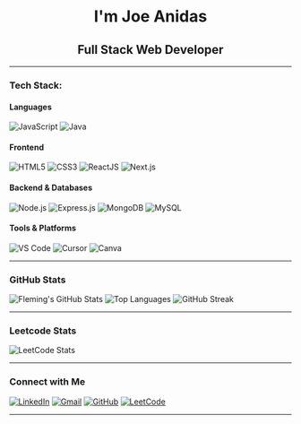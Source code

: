 <h1 align="center">I'm Joe Anidas</h1>
<h2 align="center">Full Stack Web Developer</h2>

---

### Tech Stack:

#### Languages
![JavaScript](https://img.shields.io/badge/JavaScript-F7DF1E?style=for-the-badge&logo=javascript&logoColor=black)
![Java](https://img.shields.io/badge/Java-ED8B00?style=for-the-badge&logo=java&logoColor=white)

#### Frontend
![HTML5](https://img.shields.io/badge/HTML5-E34F26?style=for-the-badge&logo=html5&logoColor=white)
![CSS3](https://img.shields.io/badge/CSS3-1572B6?style=for-the-badge&logo=css&logoColor=white)
![ReactJS](https://img.shields.io/badge/React.js-20232A?style=for-the-badge&logo=react&logoColor=61DAFB)
![Next.js](https://img.shields.io/badge/Next.js-20232A?style=for-the-badge&logo=nextdotjs&logoColor=61DAFB)

#### Backend & Databases
![Node.js](https://img.shields.io/badge/Node.js-339933?style=for-the-badge&logo=nodedotjs&logoColor=white)
![Express.js](https://img.shields.io/badge/Express.js-339933?style=for-the-badge&logo=express&logoColor=white)
![MongoDB](https://img.shields.io/badge/MongoDB-4EA94B?style=for-the-badge&logo=mongodb&logoColor=white)
![MySQL](https://img.shields.io/badge/MySQL-005C84?style=for-the-badge&logo=mysql&logoColor=white)

#### Tools & Platforms
![VS Code](https://img.shields.io/badge/VSCode-007ACC?style=for-the-badge&logo=vscode&logoColor=white)
![Cursor](https://img.shields.io/badge/Cursor-007ACC?style=for-the-badge&logo=cursor&logoColor=white)
![Canva](https://img.shields.io/badge/Canva-00C4CC?style=for-the-badge&logo=canva&logoColor=white)

---

### GitHub Stats

![Fleming's GitHub Stats](https://github-readme-stats.vercel.app/api?username=joe-anidas&show_icons=true&bg_color=000000&title_color=ffffff&text_color=ffffff&icon_color=ffffff)
![Top Languages](https://github-readme-stats.vercel.app/api/top-langs/?username=joe-anidas&layout=compact&bg_color=000000&title_color=ffffff&text_color=ffffff&icon_color=ffffff)
![GitHub Streak](https://streak-stats.demolab.com?user=joe-anidas&theme=dark&background=000000&ring=ffffff&fire=ffffff&currStreakLabel=ffffff)



---

### Leetcode Stats

![LeetCode Stats](https://leetcard.jacoblin.cool/joeanidas?theme=dark&font=Karma)


---


### Connect with Me

[![LinkedIn](https://img.shields.io/badge/LinkedIn-blue?style=for-the-badge&logo=linkedin&logoColor=white)](https://www.linkedin.com/in/joe-anidas/)
[![Gmail](https://img.shields.io/badge/Gmail-D14836?style=for-the-badge&logo=gmail&logoColor=white)](mailto:joeanidas.26it@licet.ac.in)
[![GitHub](https://img.shields.io/badge/GitHub-100000?style=for-the-badge&logo=github&logoColor=white)](https://github.com/joe-anidas)
[![LeetCode](https://img.shields.io/badge/LeetCode-FFA116?style=for-the-badge&logo=LeetCode&logoColor=white)](https://leetcode.com/u/joeanidas/)

---

